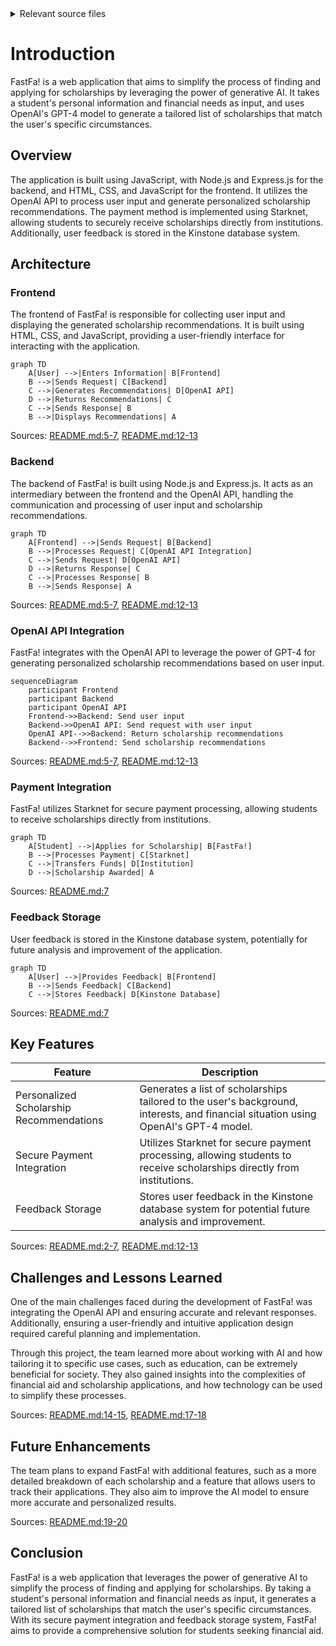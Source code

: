 <details>
<summary>Relevant source files</summary>

The following file was used as context for generating this wiki page:

- [README.md](https://github.com/agattani123/Fast-Fa/blob/master/README.md)

</details>

# Introduction

FastFa! is a web application that aims to simplify the process of finding and applying for scholarships by leveraging the power of generative AI. It takes a student's personal information and financial needs as input, and uses OpenAI's GPT-4 model to generate a tailored list of scholarships that match the user's specific circumstances.

## Overview

The application is built using JavaScript, with Node.js and Express.js for the backend, and HTML, CSS, and JavaScript for the frontend. It utilizes the OpenAI API to process user input and generate personalized scholarship recommendations. The payment method is implemented using Starknet, allowing students to securely receive scholarships directly from institutions. Additionally, user feedback is stored in the Kinstone database system.

## Architecture

### Frontend

The frontend of FastFa! is responsible for collecting user input and displaying the generated scholarship recommendations. It is built using HTML, CSS, and JavaScript, providing a user-friendly interface for interacting with the application.

```mermaid
graph TD
    A[User] -->|Enters Information| B[Frontend]
    B -->|Sends Request| C[Backend]
    C -->|Generates Recommendations| D[OpenAI API]
    D -->|Returns Recommendations| C
    C -->|Sends Response| B
    B -->|Displays Recommendations| A
```

Sources: [README.md:5-7](), [README.md:12-13]()

### Backend

The backend of FastFa! is built using Node.js and Express.js. It acts as an intermediary between the frontend and the OpenAI API, handling the communication and processing of user input and scholarship recommendations.

```mermaid
graph TD
    A[Frontend] -->|Sends Request| B[Backend]
    B -->|Processes Request| C[OpenAI API Integration]
    C -->|Sends Request| D[OpenAI API]
    D -->|Returns Response| C
    C -->|Processes Response| B
    B -->|Sends Response| A
```

Sources: [README.md:5-7](), [README.md:12-13]()

### OpenAI API Integration

FastFa! integrates with the OpenAI API to leverage the power of GPT-4 for generating personalized scholarship recommendations based on user input.

```mermaid
sequenceDiagram
    participant Frontend
    participant Backend
    participant OpenAI API
    Frontend->>Backend: Send user input
    Backend->>OpenAI API: Send request with user input
    OpenAI API-->>Backend: Return scholarship recommendations
    Backend-->>Frontend: Send scholarship recommendations
```

Sources: [README.md:5-7](), [README.md:12-13]()

### Payment Integration

FastFa! utilizes Starknet for secure payment processing, allowing students to receive scholarships directly from institutions.

```mermaid
graph TD
    A[Student] -->|Applies for Scholarship| B[FastFa!]
    B -->|Processes Payment| C[Starknet]
    C -->|Transfers Funds| D[Institution]
    D -->|Scholarship Awarded| A
```

Sources: [README.md:7]()

### Feedback Storage

User feedback is stored in the Kinstone database system, potentially for future analysis and improvement of the application.

```mermaid
graph TD
    A[User] -->|Provides Feedback| B[Frontend]
    B -->|Sends Feedback| C[Backend]
    C -->|Stores Feedback| D[Kinstone Database]
```

Sources: [README.md:7]()

## Key Features

| Feature | Description |
| --- | --- |
| Personalized Scholarship Recommendations | Generates a list of scholarships tailored to the user's background, interests, and financial situation using OpenAI's GPT-4 model. |
| Secure Payment Integration | Utilizes Starknet for secure payment processing, allowing students to receive scholarships directly from institutions. |
| Feedback Storage | Stores user feedback in the Kinstone database system for potential future analysis and improvement. |

Sources: [README.md:2-7](), [README.md:12-13]()

## Challenges and Lessons Learned

One of the main challenges faced during the development of FastFa! was integrating the OpenAI API and ensuring accurate and relevant responses. Additionally, ensuring a user-friendly and intuitive application design required careful planning and implementation.

Through this project, the team learned more about working with AI and how tailoring it to specific use cases, such as education, can be extremely beneficial for society. They also gained insights into the complexities of financial aid and scholarship applications, and how technology can be used to simplify these processes.

Sources: [README.md:14-15](), [README.md:17-18]()

## Future Enhancements

The team plans to expand FastFa! with additional features, such as a more detailed breakdown of each scholarship and a feature that allows users to track their applications. They also aim to improve the AI model to ensure more accurate and personalized results.

Sources: [README.md:19-20]()

## Conclusion

FastFa! is a web application that leverages the power of generative AI to simplify the process of finding and applying for scholarships. By taking a student's personal information and financial needs as input, it generates a tailored list of scholarships that match the user's specific circumstances. With its secure payment integration and feedback storage system, FastFa! aims to provide a comprehensive solution for students seeking financial aid.